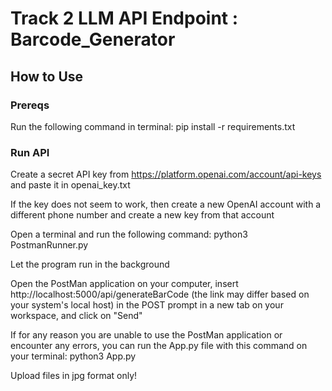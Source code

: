 # Track 2 LLM API Endpoint : Barcode_Generator

## How to Use

### Prereqs
Run the following command in terminal:
pip install -r requirements.txt

### Run API
Create a secret API key from https://platform.openai.com/account/api-keys and paste it in openai_key.txt

If the key does not seem to work, then create a new OpenAI account with a different phone number and create a new key from that account

Open a terminal and run the following command: python3 PostmanRunner.py

Let the program run in the background

Open the PostMan application on your computer, insert http://localhost:5000/api/generateBarCode (the link may differ based on your system's local host) in the POST prompt in a new tab on your workspace, and click on "Send"

If for any reason you are unable to use the PostMan application or encounter any errors, you can run the App.py file with this command on your terminal: python3 App.py

Upload files in jpg format only!
